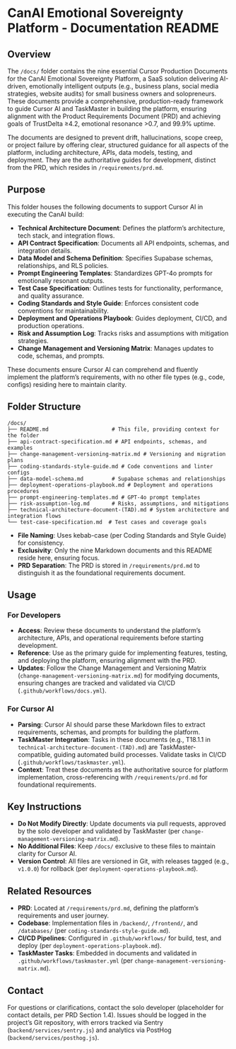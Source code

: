 # CanAI Emotional Sovereignty Platform - Documentation README

## Overview

The `/docs/` folder contains the nine essential Cursor Production Documents for the CanAI Emotional
Sovereignty Platform, a SaaS solution delivering AI-driven, emotionally intelligent outputs (e.g.,
business plans, social media strategies, website audits) for small business owners and solopreneurs.
These documents provide a comprehensive, production-ready framework to guide Cursor AI and
TaskMaster in building the platform, ensuring alignment with the Product Requirements Document (PRD)
and achieving goals of TrustDelta ≥4.2, emotional resonance >0.7, and 99.9% uptime.

The documents are designed to prevent drift, hallucinations, scope creep, or project failure by
offering clear, structured guidance for all aspects of the platform, including architecture, APIs,
data models, testing, and deployment. They are the authoritative guides for development, distinct
from the PRD, which resides in `/requirements/prd.md`.

## Purpose

This folder houses the following documents to support Cursor AI in executing the CanAI build:

- **Technical Architecture Document**: Defines the platform’s architecture, tech stack, and
  integration flows.
- **API Contract Specification**: Documents all API endpoints, schemas, and integration details.
- **Data Model and Schema Definition**: Specifies Supabase schemas, relationships, and RLS policies.
- **Prompt Engineering Templates**: Standardizes GPT-4o prompts for emotionally resonant outputs.
- **Test Case Specification**: Outlines tests for functionality, performance, and quality assurance.
- **Coding Standards and Style Guide**: Enforces consistent code conventions for maintainability.
- **Deployment and Operations Playbook**: Guides deployment, CI/CD, and production operations.
- **Risk and Assumption Log**: Tracks risks and assumptions with mitigation strategies.
- **Change Management and Versioning Matrix**: Manages updates to code, schemas, and prompts.

These documents ensure Cursor AI can comprehend and fluently implement the platform’s requirements,
with no other file types (e.g., code, configs) residing here to maintain clarity.

## Folder Structure

```
/docs/
├── README.md                    # This file, providing context for the folder
├── api-contract-specification.md # API endpoints, schemas, and examples
├── change-management-versioning-matrix.md # Versioning and migration plans
├── coding-standards-style-guide.md # Code conventions and linter configs
├── data-model-schema.md         # Supabase schemas and relationships
├── deployment-operations-playbook.md # Deployment and operations procedures
├── prompt-engineering-templates.md # GPT-4o prompt templates
├── risk-assumption-log.md       # Risks, assumptions, and mitigations
├── technical-architecture-document-(TAD).md # System architecture and integration flows
└── test-case-specification.md  # Test cases and coverage goals
```

- **File Naming**: Uses kebab-case (per Coding Standards and Style Guide) for consistency.
- **Exclusivity**: Only the nine Markdown documents and this README reside here, ensuring focus.
- **PRD Separation**: The PRD is stored in `/requirements/prd.md` to distinguish it as the
  foundational requirements document.

## Usage

### For Developers

- **Access**: Review these documents to understand the platform’s architecture, APIs, and
  operational requirements before starting development.
- **Reference**: Use as the primary guide for implementing features, testing, and deploying the
  platform, ensuring alignment with the PRD.
- **Updates**: Follow the Change Management and Versioning Matrix
  (`change-management-versioning-matrix.md`) for modifying documents, ensuring changes are tracked
  and validated via CI/CD (`.github/workflows/docs.yml`).

### For Cursor AI

- **Parsing**: Cursor AI should parse these Markdown files to extract requirements, schemas, and
  prompts for building the platform.
- **TaskMaster Integration**: Tasks in these documents (e.g., T18.1.1 in
  `technical-architecture-document-(TAD).md`) are TaskMaster-compatible, guiding automated build
  processes. Validate tasks in CI/CD (`.github/workflows/taskmaster.yml`).
- **Context**: Treat these documents as the authoritative source for platform implementation,
  cross-referencing with `/requirements/prd.md` for foundational requirements.

## Key Instructions

- **Do Not Modify Directly**: Update documents via pull requests, approved by the solo developer and
  validated by TaskMaster (per `change-management-versioning-matrix.md`).
- **No Additional Files**: Keep `/docs/` exclusive to these files to maintain clarity for Cursor AI.
- **Version Control**: All files are versioned in Git, with releases tagged (e.g., `v1.0.0`) for
  rollback (per `deployment-operations-playbook.md`).

## Related Resources

- **PRD**: Located at `/requirements/prd.md`, defining the platform’s requirements and user journey.
- **Codebase**: Implementation files in `/backend/`, `/frontend/`, and `/databases/` (per
  `coding-standards-style-guide.md`).
- **CI/CD Pipelines**: Configured in `.github/workflows/` for build, test, and deploy (per
  `deployment-operations-playbook.md`).
- **TaskMaster Tasks**: Embedded in documents and validated in `.github/workflows/taskmaster.yml`
  (per `change-management-versioning-matrix.md`).

## Contact

For questions or clarifications, contact the solo developer (placeholder for contact details, per
PRD Section 1.4). Issues should be logged in the project’s Git repository, with errors tracked via
Sentry (`backend/services/sentry.js`) and analytics via PostHog (`backend/services/posthog.js`).
